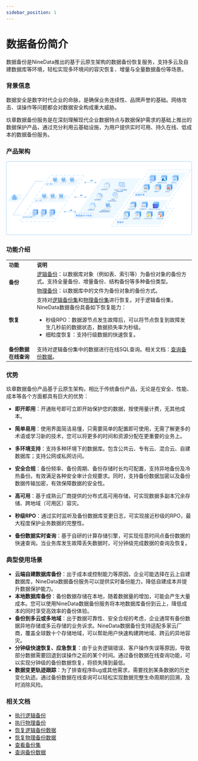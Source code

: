 ```yaml
---
sidebar_position: 1
---
```




# 数据备份简介

数据备份是NineData推出的基于云原生架构的数据备份恢复服务，支持多云及自建数据库等环境，轻松实现多环境间的容灾恢复、增量与全量数据备份等场景。

### 背景信息
数据安全是数字时代企业的命脉，是确保业务连续性、品牌声誉的基础。网络攻击、误操作等问题都会对数据安全构成重大威胁。

玖章数据备份服务是在深刻理解现代企业数据特点与数据保护需求的基础上推出的数据保护产品，通过充分利用云基础设施，为用户提供实时可用、持久在线、低成本的数据备份服务。

### 产品架构

![structure](./image/structure.png)

### 功能介绍

<table>
  <tr>
  	<td><b>功能</b></td>
    <td><b>说明</b></td>
  </tr>
  <tr>
  	<td rowspan="2"><b>备份</b></td>
    <td><a href="./backup/logical_backup">逻辑备份</a>：以数据库对象（例如表、索引等）为备份对象的备份方式。支持全量备份、增量备份、结构备份等多种备份类型。</td>
  </tr>
  <tr>
    <td><a href="./backup/physical_backup">物理备份</a>：以数据库中的文件为备份对象的备份方式。</td>  
  </tr>
	<tr>
  	<td><b>恢复</b></td>
    <td>支持对<a href="./restore/restore_logical_backup">逻辑备份集</a>和<a href="./restore/restore_physical_backup">物理备份集</a>进行恢复。对于逻辑备份集，NineData数据备份具备如下恢复能力：<ul>
      <li>秒级RPO：数据源节点发生故障后，可以将节点恢复到故障发生几秒前的数据状态，数据损失率为秒级。</li>
      <li>细粒度恢复：支持行级数据的快速恢复。</li>
      </ul>
    </td>
  </tr>
	<tr>
		<td><b>备份数据在线查询</b></td>
    <td>支持对逻辑备份集中的数据进行在线SQL查询。相关文档：<a href="backup_data_query">查询备份数据</a>。</td>
	</tr>
</table>



### 优势

玖章数据备份产品基于云原生架构，相比于传统备份产品，无论是在安全、性能、成本等各个方面都具有巨大的优势：
* **即开即用**：开通账号即可立即开始保护您的数据，按使用量计费，无其他成本。

* **简单易用**：使用界面简洁易懂，只需要简单的配置即可使用，无需了解更多的术语或学习新的技术，您可以将更多的时间和资源分配在更重要的业务上。

* **多环境支持**：支持多种环境下的数据库。包含公共云、专有云、混合云、自建数据库；支持公网或私网访问。

* **安全合规**：备份频率、备份周期、备份存储时长均可配置，支持异地备份及冷热备份。有效满足各种安全审计合规要求。同时，支持备份数据加密以及备份数据传输加密，有效保障数据的安全性。

* **高可用**：基于成熟云厂商提供的分布式高可用存储，可实现数据多副本冗余存储、跨地域（可用区）容灾。

* **秒级RPO**：通过实时监听及备份数据库变更日志，可实现接近秒级的RPO，最大程度保护业务数据的完整性。

* **备份数据实时查询**：基于自研的计算存储引擎，可实现任意时间点备份数据的快速查询。当业务库发生故障丢失数据时，可分钟级完成数据的查询及恢复。

### 典型使用场景
* **云端自建数据库备份**：出于成本或控制能力等原因，企业可能选择在云上自建数据库，NineData数据备份服务可以提供实时备份能力，降低自建成本并提升数据保护能力。
* **本地数据库备份**：备份数据存储在本地，随着数据量的增加，可能会产生大量成本。您可以使用NineData数据备份服务将本地数据库备份到云上，降低成本的同时享受高效率的备份体验。
* **备份到多云或多地域**：出于数据可靠性、安全合规的考虑，企业通常有备份数据异地存储或多云存储的业务诉求。NineData数据备份支持适配多家云厂商，覆盖全球数十个存储地域，可以帮助用户快速构建跨地域、跨云的异地容灾。
* **分钟级快速恢复、应急恢复**：由于业务逻辑错误、客户操作失误等原因，导致部分数据需要回退到误操作之前的某个时间。通过备份数据在线查询功能，可以实现分钟级的备份数据恢复，将损失降到最低。
* **数据变更轨迹跟踪**：为了排查程序Bug或其他需求，需要找到某条数据的历史变化轨迹。通过备份数据在线查询可以轻松实现数据完整生命周期的回溯，及时消除风险。

### 相关文档

- [执行逻辑备份](backup/logical_backup.md)
- [执行物理备份](backup/physical_backup.md)
- [恢复逻辑备份数据](restore/restore_logical_backup.md)
- [恢复物理备份数据](restore/restore_physical_backup.md)
- [查看备份集](view_backup_sets.md)
- [查询备份数据](backup_data_query.md)

